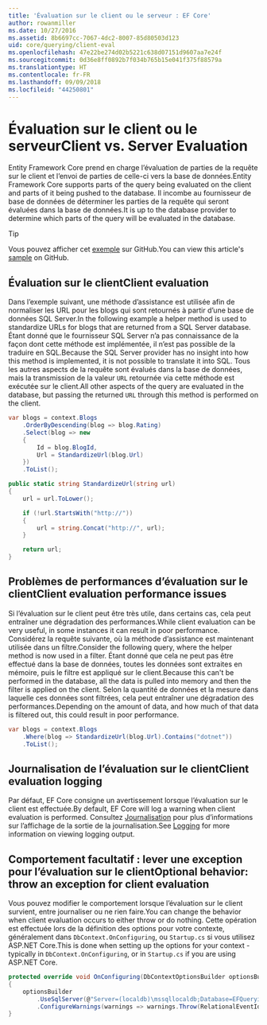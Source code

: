 ```yaml
---
title: 'Évaluation sur le client ou le serveur : EF Core'
author: rowanmiller
ms.date: 10/27/2016
ms.assetid: 8b6697cc-7067-4dc2-8007-85d80503d123
uid: core/querying/client-eval
ms.openlocfilehash: 47e22be274d02b5221c638d07151d9607aa7e24f
ms.sourcegitcommit: 0d36e8ff0892b7f034b765b15e041f375f88579a
ms.translationtype: HT
ms.contentlocale: fr-FR
ms.lasthandoff: 09/09/2018
ms.locfileid: "44250801"
---
```

# <a name="client-vs-server-evaluation"></a><span data-ttu-id="41ce9-102">Évaluation sur le client ou le serveur</span><span class="sxs-lookup"><span data-stu-id="41ce9-102">Client vs. Server Evaluation</span></span>

<span data-ttu-id="41ce9-103">Entity Framework Core prend en charge l’évaluation de parties de la requête sur le client et l’envoi de parties de celle-ci vers la base de données.</span><span class="sxs-lookup"><span data-stu-id="41ce9-103">Entity Framework Core supports parts of the query being evaluated on the client and parts of it being pushed to the database.</span></span> <span data-ttu-id="41ce9-104">Il incombe au fournisseur de base de données de déterminer les parties de la requête qui seront évaluées dans la base de données.</span><span class="sxs-lookup"><span data-stu-id="41ce9-104">It is up to the database provider to determine which parts of the query will be evaluated in the database.</span></span>

> [!TIP]  
> <span data-ttu-id="41ce9-105">Vous pouvez afficher cet [exemple](https://github.com/aspnet/EntityFramework.Docs/tree/master/samples/core/Querying) sur GitHub.</span><span class="sxs-lookup"><span data-stu-id="41ce9-105">You can view this article's [sample](https://github.com/aspnet/EntityFramework.Docs/tree/master/samples/core/Querying) on GitHub.</span></span>

## <a name="client-evaluation"></a><span data-ttu-id="41ce9-106">Évaluation sur le client</span><span class="sxs-lookup"><span data-stu-id="41ce9-106">Client evaluation</span></span>

<span data-ttu-id="41ce9-107">Dans l’exemple suivant, une méthode d’assistance est utilisée afin de normaliser les URL pour les blogs qui sont retournés à partir d’une base de données SQL Server.</span><span class="sxs-lookup"><span data-stu-id="41ce9-107">In the following example a helper method is used to standardize URLs for blogs that are returned from a SQL Server database.</span></span> <span data-ttu-id="41ce9-108">Étant donné que le fournisseur SQL Server n’a pas connaissance de la façon dont cette méthode est implémentée, il n’est pas possible de la traduire en SQL.</span><span class="sxs-lookup"><span data-stu-id="41ce9-108">Because the SQL Server provider has no insight into how this method is implemented, it is not possible to translate it into SQL.</span></span> <span data-ttu-id="41ce9-109">Tous les autres aspects de la requête sont évalués dans la base de données, mais la transmission de la valeur `URL` retournée via cette méthode est exécutée sur le client.</span><span class="sxs-lookup"><span data-stu-id="41ce9-109">All other aspects of the query are evaluated in the database, but passing the returned `URL` through this method is performed on the client.</span></span>

<!-- [!code-csharp[Main](samples/core/Querying/Querying/ClientEval/Sample.cs?highlight=6)] -->
``` csharp
var blogs = context.Blogs
    .OrderByDescending(blog => blog.Rating)
    .Select(blog => new
    {
        Id = blog.BlogId,
        Url = StandardizeUrl(blog.Url)
    })
    .ToList();
```

<!-- [!code-csharp[Main](samples/core/Querying/Querying/ClientEval/Sample.cs)] -->
``` csharp
public static string StandardizeUrl(string url)
{
    url = url.ToLower();

    if (!url.StartsWith("http://"))
    {
        url = string.Concat("http://", url);
    }

    return url;
}
```

## <a name="client-evaluation-performance-issues"></a><span data-ttu-id="41ce9-110">Problèmes de performances d’évaluation sur le client</span><span class="sxs-lookup"><span data-stu-id="41ce9-110">Client evaluation performance issues</span></span>

<span data-ttu-id="41ce9-111">Si l’évaluation sur le client peut être très utile, dans certains cas, cela peut entraîner une dégradation des performances.</span><span class="sxs-lookup"><span data-stu-id="41ce9-111">While client evaluation can be very useful, in some instances it can result in poor performance.</span></span> <span data-ttu-id="41ce9-112">Considérez la requête suivante, où la méthode d’assistance est maintenant utilisée dans un filtre.</span><span class="sxs-lookup"><span data-stu-id="41ce9-112">Consider the following query, where the helper method is now used in a filter.</span></span> <span data-ttu-id="41ce9-113">Étant donné que cela ne peut pas être effectué dans la base de données, toutes les données sont extraites en mémoire, puis le filtre est appliqué sur le client.</span><span class="sxs-lookup"><span data-stu-id="41ce9-113">Because this can't be performed in the database, all the data is pulled into memory and then the filter is applied on the client.</span></span> <span data-ttu-id="41ce9-114">Selon la quantité de données et la mesure dans laquelle ces données sont filtrées, cela peut entraîner une dégradation des performances.</span><span class="sxs-lookup"><span data-stu-id="41ce9-114">Depending on the amount of data, and how much of that data is filtered out, this could result in poor performance.</span></span>

<!-- [!code-csharp[Main](samples/core/Querying/Querying/ClientEval/Sample.cs)] -->
``` csharp
var blogs = context.Blogs
    .Where(blog => StandardizeUrl(blog.Url).Contains("dotnet"))
    .ToList();
```

## <a name="client-evaluation-logging"></a><span data-ttu-id="41ce9-115">Journalisation de l’évaluation sur le client</span><span class="sxs-lookup"><span data-stu-id="41ce9-115">Client evaluation logging</span></span>

<span data-ttu-id="41ce9-116">Par défaut, EF Core consigne un avertissement lorsque l’évaluation sur le client est effectuée.</span><span class="sxs-lookup"><span data-stu-id="41ce9-116">By default, EF Core will log a warning when client evaluation is performed.</span></span> <span data-ttu-id="41ce9-117">Consultez [Journalisation](../miscellaneous/logging.md) pour plus d’informations sur l’affichage de la sortie de la journalisation.</span><span class="sxs-lookup"><span data-stu-id="41ce9-117">See [Logging](../miscellaneous/logging.md) for more information on viewing logging output.</span></span> 

## <a name="optional-behavior-throw-an-exception-for-client-evaluation"></a><span data-ttu-id="41ce9-118">Comportement facultatif : lever une exception pour l’évaluation sur le client</span><span class="sxs-lookup"><span data-stu-id="41ce9-118">Optional behavior: throw an exception for client evaluation</span></span>

<span data-ttu-id="41ce9-119">Vous pouvez modifier le comportement lorsque l’évaluation sur le client survient, entre journaliser ou ne rien faire.</span><span class="sxs-lookup"><span data-stu-id="41ce9-119">You can change the behavior when client evaluation occurs to either throw or do nothing.</span></span> <span data-ttu-id="41ce9-120">Cette opération est effectuée lors de la définition des options pour votre contexte, généralement dans `DbContext.OnConfiguring`, ou `Startup.cs` si vous utilisez ASP.NET Core.</span><span class="sxs-lookup"><span data-stu-id="41ce9-120">This is done when setting up the options for your context - typically in `DbContext.OnConfiguring`, or in `Startup.cs` if you are using ASP.NET Core.</span></span>

<!-- [!code-csharp[Main](samples/core/Querying/Querying/ClientEval/ThrowOnClientEval/BloggingContext.cs?highlight=5)] -->
``` csharp
protected override void OnConfiguring(DbContextOptionsBuilder optionsBuilder)
{
    optionsBuilder
        .UseSqlServer(@"Server=(localdb)\mssqllocaldb;Database=EFQuerying;Trusted_Connection=True;")
        .ConfigureWarnings(warnings => warnings.Throw(RelationalEventId.QueryClientEvaluationWarning));
}
```
